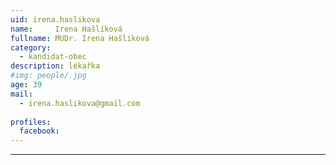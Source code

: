```yaml
---
uid: irena.haslikova
name:     Irena	Hašlíková
fullname: MUDr.	Irena Hašlíková
category:
  - kandidat-obec
description: lékařka
#img: people/.jpg
age: 39
mail:
  - irena.haslikova@gmail.com
 
profiles:
  facebook: 
---
```




---